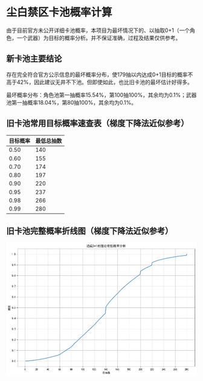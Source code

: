 # 尘白禁区卡池概率计算

由于目前官方未公开详细卡池概率，本项目为最坏情况下的、以抽取0+1（一个角色，一个武器）为目标的概率分析。并不保证准确，过程及结果仅供参考。

## 新卡池主要结论
存在完全符合官方公示信息的最坏概率分布，使179抽以内达成0+1目标的概率不高于42%，因此建议无井不下池。但即使如此，也比旧卡池的最坏估计好得多。

最坏概率分布：角色池第一抽概率15.54%，第100抽100%，其余均为0.1%；武器池第一抽概率18.04%，第80抽100%，其余均为0.1%。

## 旧卡池常用目标概率速查表（梯度下降法近似参考）

| 目标概率 | 最低总抽数 |
|---------|-----------|
| 0.50    | 140       |
| 0.60    | 155       |
| 0.70    | 174       |
| 0.80    | 197       |
| 0.90    | 220       |
| 0.95    | 237       |
| 0.98    | 266       |
| 0.99    | 280       |

## 旧卡池完整概率折线图（梯度下降法近似参考）

![0+1概率折线图](./old/output.png)